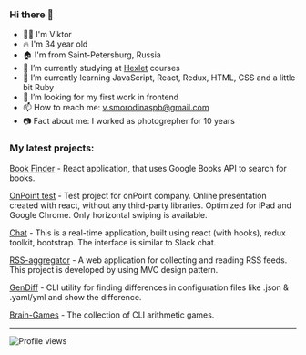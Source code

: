 ### Hi there 👋

- 👨‍🦱 I'm Viktor
- 🔥 I'm 34 year old
- 🏠 I'm from Saint-Petersburg, Russia
- 🔭 I’m currently studying at [Hexlet](https://hexlet.io) courses
- 🌱 I’m currently learning JavaScript, React, Redux, HTML, CSS and a little bit Ruby
- 🤔 I’m looking for my first work in frontend
- 📫 How to reach me: v.smorodinaspb@gmail.com
- 📷 Fact about me: I worked as photogrepher for 10 years

### My latest projects:
[Book Finder](https://github.com/SmorodinVik/bookfinder) - React application, that uses Google Books API to search for books.

[OnPoint test](https://github.com/SmorodinVik/OnPointTest) - Test project for onPoint company. Online presentation created with react, without any third-party libraries. Optimized for iPad and Google Chrome. Only horizontal swiping is available.

[Chat](https://github.com/SmorodinVik/smorodina-chat) - This is a real-time application, built using react (with hooks), redux toolkit, bootstrap. The interface is similar to Slack chat.

[RSS-aggregator](https://github.com/SmorodinVik/rss-aggregator) - A web application for collecting and reading RSS feeds. This project is developed by using MVC design pattern.

[GenDiff](https://github.com/SmorodinVik/gendiff) - CLI utility for finding differences in configuration files like .json & .yaml/yml and show the difference.

[Brain-Games](https://github.com/SmorodinVik/brain-games) - The collection of CLI arithmetic games.



---

![Profile views](https://gpvc.arturio.dev/SmorodinVik)
